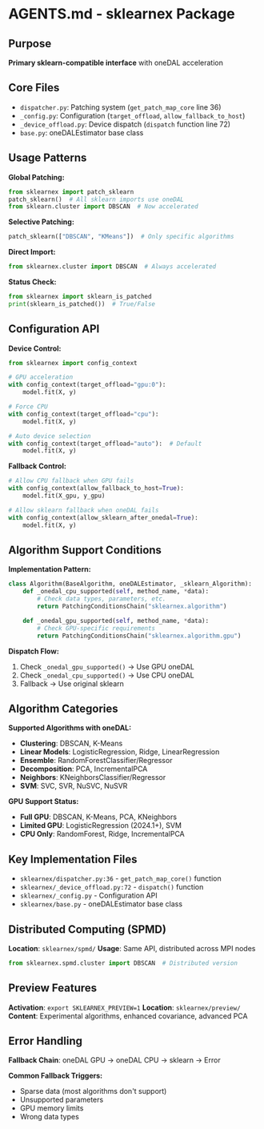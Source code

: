 # AGENTS.md - sklearnex Package

## Purpose
**Primary sklearn-compatible interface** with oneDAL acceleration

## Core Files
- `dispatcher.py`: Patching system (`get_patch_map_core` line 36)
- `_config.py`: Configuration (`target_offload`, `allow_fallback_to_host`)
- `_device_offload.py`: Device dispatch (`dispatch` function line 72)
- `base.py`: oneDALEstimator base class

## Usage Patterns

**Global Patching:**
```python
from sklearnex import patch_sklearn
patch_sklearn()  # All sklearn imports use oneDAL
from sklearn.cluster import DBSCAN  # Now accelerated
```

**Selective Patching:**
```python
patch_sklearn(["DBSCAN", "KMeans"])  # Only specific algorithms
```

**Direct Import:**
```python
from sklearnex.cluster import DBSCAN  # Always accelerated
```

**Status Check:**
```python
from sklearnex import sklearn_is_patched
print(sklearn_is_patched())  # True/False
```

## Configuration API

**Device Control:**
```python
from sklearnex import config_context

# GPU acceleration
with config_context(target_offload="gpu:0"):
    model.fit(X, y)

# Force CPU
with config_context(target_offload="cpu"):
    model.fit(X, y)

# Auto device selection
with config_context(target_offload="auto"):  # Default
    model.fit(X, y)
```

**Fallback Control:**
```python
# Allow CPU fallback when GPU fails
with config_context(allow_fallback_to_host=True):
    model.fit(X_gpu, y_gpu)

# Allow sklearn fallback when oneDAL fails
with config_context(allow_sklearn_after_onedal=True):
    model.fit(X, y)
```

## Algorithm Support Conditions

**Implementation Pattern:**
```python
class Algorithm(BaseAlgorithm, oneDALEstimator, _sklearn_Algorithm):
    def _onedal_cpu_supported(self, method_name, *data):
        # Check data types, parameters, etc.
        return PatchingConditionsChain("sklearnex.algorithm")

    def _onedal_gpu_supported(self, method_name, *data):
        # Check GPU-specific requirements
        return PatchingConditionsChain("sklearnex.algorithm.gpu")
```

**Dispatch Flow:**
1. Check `_onedal_gpu_supported()` → Use GPU oneDAL
2. Check `_onedal_cpu_supported()` → Use CPU oneDAL
3. Fallback → Use original sklearn

## Algorithm Categories

**Supported Algorithms with oneDAL:**
- **Clustering**: DBSCAN, K-Means
- **Linear Models**: LogisticRegression, Ridge, LinearRegression
- **Ensemble**: RandomForestClassifier/Regressor
- **Decomposition**: PCA, IncrementalPCA
- **Neighbors**: KNeighborsClassifier/Regressor
- **SVM**: SVC, SVR, NuSVC, NuSVR

**GPU Support Status:**
- **Full GPU**: DBSCAN, K-Means, PCA, KNeighbors
- **Limited GPU**: LogisticRegression (2024.1+), SVM
- **CPU Only**: RandomForest, Ridge, IncrementalPCA

## Key Implementation Files
- `sklearnex/dispatcher.py:36` - `get_patch_map_core()` function
- `sklearnex/_device_offload.py:72` - `dispatch()` function
- `sklearnex/_config.py` - Configuration API
- `sklearnex/base.py` - oneDALEstimator base class

## Distributed Computing (SPMD)
**Location**: `sklearnex/spmd/`
**Usage**: Same API, distributed across MPI nodes
```python
from sklearnex.spmd.cluster import DBSCAN  # Distributed version
```

## Preview Features
**Activation**: `export SKLEARNEX_PREVIEW=1`
**Location**: `sklearnex/preview/`
**Content**: Experimental algorithms, enhanced covariance, advanced PCA

## Error Handling
**Fallback Chain**: oneDAL GPU → oneDAL CPU → sklearn → Error

**Common Fallback Triggers:**
- Sparse data (most algorithms don't support)
- Unsupported parameters
- GPU memory limits
- Wrong data types